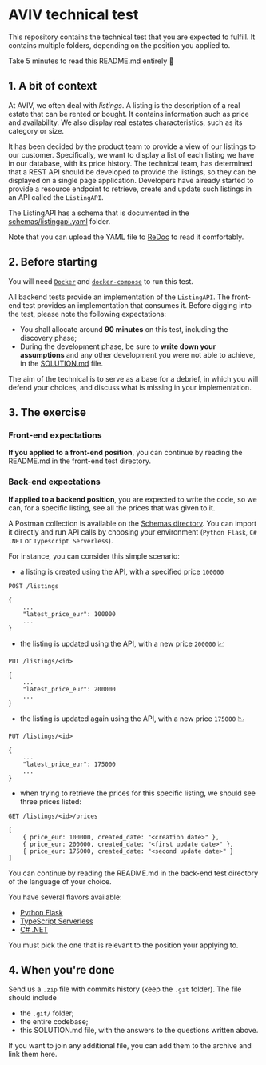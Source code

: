# AVIV technical test

This repository contains the technical test that you are expected to fulfill. It contains multiple folders, depending
on the position you applied to.

Take 5 minutes to read this README.md entirely 🙏

## 1. A bit of context

At AVIV, we often deal with _listings_. A listing is the description of a real estate that can be rented or bought. It
contains information such as price and availability. We also display real estates characteristics, such as its category
or size.

It has been decided by the product team to provide a view of our listings to our customer. Specifically, we want to display
a list of each listing we have in our database, with its price history. The technical team, has determined that a REST
API should be developed to provide the listings, so they can be displayed on a single page application. Developers have
already started to provide a resource endpoint to retrieve, create and update such listings in an API called the
`ListingAPI`.

The ListingAPI has a schema that is documented in the [schemas/listingapi.yaml](./schemas/listingapi.yaml) folder.

Note that you can upload the YAML file to [ReDoc](https://redocly.github.io/redoc/) to read it comfortably.

## 2. Before starting

You will need [`Docker`](https://www.docker.com/) and [`docker-compose`](https://docs.docker.com/compose/) to run this test.

All backend tests provide an implementation of the `ListingAPI`. The front-end test provides an implementation that
consumes it. Before digging into the test, please note the following expectations:

- You shall allocate around **90 minutes** on this test, including the discovery phase;
- During the development phase, be sure to **write down your assumptions** and any other development you were not
  able to achieve, in the [SOLUTION.md](./SOLUTION.md) file.

The aim of the technical is to serve as a base for a debrief, in which you will defend your choices, and discuss what is
missing in your implementation.

## 3. The exercise

### Front-end expectations

**If you applied to a front-end position**, you can continue by reading the README.md in the front-end test directory.

### Back-end expectations

**If applied to a backend position**, you are expected to write the code, so we can, for a specific listing,
see all the prices that was given to it.

A Postman collection is available on the [Schemas directory](./schemas/postman). You can import it directly and run
API calls by choosing your environment (`Python Flask`, `C# .NET` or `Typescript Serverless`).

For instance, you can consider this simple scenario:

- a listing is created using the API, with a specified price `100000`

```
POST /listings

{
    ...
    "latest_price_eur": 100000
    ...
}
```

- the listing is updated using the API, with a new price `200000` 📈

```
PUT /listings/<id>

{
    ...
    "latest_price_eur": 200000
    ...
}
```

- the listing is updated again using the API, with a new price `175000` 📉

```
PUT /listings/<id>

{
    ...
    "latest_price_eur": 175000
    ...
}
```

- when trying to retrieve the prices for this specific listing, we should see three prices listed:

```
GET /listings/<id>/prices

[
    { price_eur: 100000, created_date: "<creation date>" },
    { price_eur: 200000, created_date: "<first update date>" },
    { price_eur: 175000, created_date: "<second update date>" }
]
```

You can continue by reading the README.md in the back-end test directory of the language of your choice.

You have several flavors available:
- [Python Flask](./python-flask)
- [TypeScript Serverless](./typescript-serverless)
- [C# .NET](./c#-dotnet)

You must pick the one that is relevant to the position your applying to.

## 4. When you're done

Send us a `.zip` file with commits history (keep the `.git` folder). The file should include
- the `.git/` folder;
- the entire codebase;
- this SOLUTION.md file, with the answers to the questions written above.

If you want to join any additional file, you can add them to the archive and link them here.
